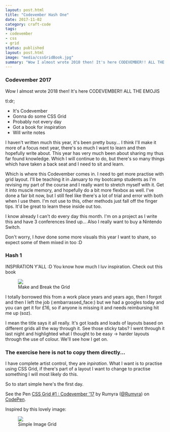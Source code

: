 ```yaml
---
layout: post.html
title: "Codevember Hash One"
date: 2017-11-02
category: craft-code
tags:
- codevember
- css
- grid
status: published
layout: post.html
image: "media/cssGridBook.jpg"
summary: "Wow I almost wrote 2018 then! It's here CODEVEMBER!! ALL THE EMOJIS! I haven't written much this year, it's been pretty busy..."
---
```


### Codevember 2017

Wow I almost wrote 2018 then! It's here CODEVEMBER!! ALL THE EMOJIS

tl:dr;

<ul>
  <li>It's Codevember</li>
  <li>Gonna do some CSS Grid</li>
  <li>Probably not every day</li>
  <li>Got a book for inspiration</li>
  <li>Will write notes</li>
</ul>

I haven't written much this year, it's been pretty busy... I think I'll make it more of a focus next year, there's so much I want to learn and then hopefully write about. This year has very much been about sharing my thus far found knowledge. Which I will continue to do, but there's so many things which have taken a back seat and I need to sit and learn.

Which is where this Codevember comes in. I need to get more practise with grid layout. I'll be teaching it in January to my bootcamp students as I'm revising my part of the course and I really want to stretch myself with it. Get it into muscle memory, and hopefully do a bit more flexbox as well. I've done a fair bit now, but I still feel like there's a lot of trial and error with both when I use them. I'm not use to this, other methods just fall off the finger tips. It'd be great to learn these inside out too.

I know already I can't do every day this month. I'm on a project as I write this and have 3 conferences lined up... Also I really want to buy a Nintendo Switch.

Don't worry, I _have_ done some more visuals this year I want to share, so expect some of them mixed in too :D

### Hash 1

INSPIRATION Y'ALL :D You know how much I luv inspiration. Check out this book

<figure>
  <img src="media/cssGridBook.jpg" />
  <figcaption>Make and Break the Grid</figcaption>
</figure>

I totally borrowed this from a work place years and years ago, then I forgot and then I left the job (:embarrassed_face:) but we had a googles today and you can get it for £16, so if anyone is missing it and needs reimbursing hit me up (soz).

I mean the title says it all really. It's got loads and loads of layouts based on different grids all the way through it. See those sticky tabs? I went through it last night and highlighted what I thought to be easy -> harder layouts through the use of colour. We'll see how I get on.

### The exercise here is not to copy them directly...

I have complete artist control, they are _inpiration_. What I want is to practise using CSS Grid, if there's part of a layout I want to change to practise something I will most likely do this.

So to start simple here's the first day.

<p data-height="300" data-theme-id="1345" data-slug-hash="Vrerme" data-default-tab="html,result" data-user="Rumyra" data-embed-version="2" data-pen-title="CSS Grid #1 : Codevember '17" class="codepen">See the Pen <a href="https://codepen.io/Rumyra/pen/Vrerme/">CSS Grid #1 : Codevember '17</a> by Rumyra (<a href="https://codepen.io/Rumyra">@Rumyra</a>) on <a href="https://codepen.io">CodePen</a>.</p>
<script async src="https://production-assets.codepen.io/assets/embed/ei.js"></script>

Inspired by this lovely image:

<figure>
  <img src="media/cssGrid1.jpg" />
  <figcaption>Simple Image Grid</figcaption>
</figure>

